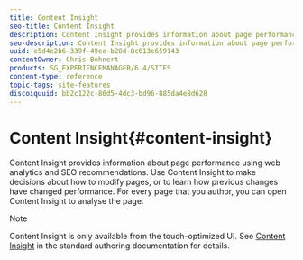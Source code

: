 ```yaml
---
title: Content Insight
seo-title: Content Insight
description: Content Insight provides information about page performance using web analytics and SEO recommendations. Use Content Insight to make decisions about how to modify pages, or to learn how previous changes have changed performance. For every page that you author, you can open Content Insight to analyze the page.
seo-description: Content Insight provides information about page performance using web analytics and SEO recommendations. Use Content Insight to make decisions about how to modify pages, or to learn how previous changes have changed performance. For every page that you author, you can open Content Insight to analyze the page.
uuid: e5d4e2b6-339f-49ee-b28d-8c613e659143
contentOwner: Chris Bohnert
products: SG_EXPERIENCEMANAGER/6.4/SITES
content-type: reference
topic-tags: site-features
discoiquuid: bb2c122c-86d5-4dc3-bd96-885da4e8d628
---
```


# Content Insight{#content-insight}

Content Insight provides information about page performance using web analytics and SEO recommendations. Use Content Insight to make decisions about how to modify pages, or to learn how previous changes have changed performance. For every page that you author, you can open Content Insight to analyse the page.

>[!NOTE]
>
>Content Insight is only available from the touch-optimized UI. See [Content Insight](../../../sites/authoring/using/content-insights.md) in the standard authoring documentation for details.

